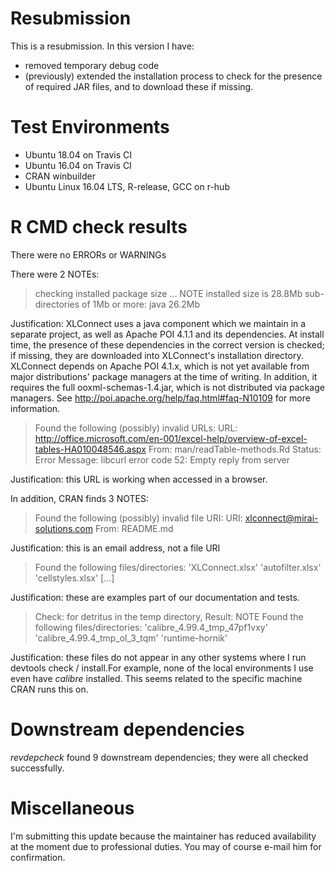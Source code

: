 # Resubmission
This is a resubmission. In this version I have:

* removed temporary debug code
* (previously) extended the installation process to check for the presence of required JAR files,
and to download these if missing.

# Test Environments

* Ubuntu 18.04 on Travis CI
* Ubuntu 16.04 on Travis CI
* CRAN winbuilder
* Ubuntu Linux 16.04 LTS, R-release, GCC on r-hub

# R CMD check results

There were no ERRORs or WARNINGs

There were 2 NOTEs:
> checking installed package size ... NOTE
  installed size is 28.8Mb
  sub-directories of 1Mb or more:
    java  26.2Mb

Justification: XLConnect uses a java component which we maintain in a separate project, as well as Apache POI 4.1.1 and
its dependencies. At install time, the presence of these dependencies in the correct version is checked; if missing,
they are downloaded into XLConnect's installation directory. XLConnect depends on Apache POI 4.1.x, which is not yet
available from major distributions' package managers at the time of writing. In addition, it requires the full
ooxml-schemas-1.4.jar, which is not distributed via package managers. See http://poi.apache.org/help/faq.html#faq-N10109
for more information.

> Found the following (possibly) invalid URLs:
  URL: http://office.microsoft.com/en-001/excel-help/overview-of-excel-tables-HA010048546.aspx
    From: man/readTable-methods.Rd
    Status: Error
    Message: libcurl error code 52:
      Empty reply from server

Justification: this URL is working when accessed in a browser.

In addition, CRAN finds 3 NOTES:

> Found the following (possibly) invalid file URI:
  URI: xlconnect@mirai-solutions.com
    From: README.md

Justification: this is an email address, not a file URI

> Found the following files/directories:
    'XLConnect.xlsx' 'autofilter.xlsx' 'cellstyles.xlsx' [...]

Justification: these are examples part of our documentation and tests.

> Check: for detritus in the temp directory, Result: NOTE
  Found the following files/directories:
    'calibre_4.99.4_tmp_47pf1vxy' 'calibre_4.99.4_tmp_ol_3_tqm'
    'runtime-hornik'

Justification: these files do not appear in any other systems where I run devtools check / install.For example, none of
the local environments I use even have _calibre_ installed. This seems related to the specific machine CRAN runs this on.

# Downstream dependencies

_revdepcheck_ found 9 downstream dependencies; they were all checked successfully.

# Miscellaneous

I'm submitting this update because the maintainer has reduced availability at the moment due to professional duties.
You may of course e-mail him for confirmation.
